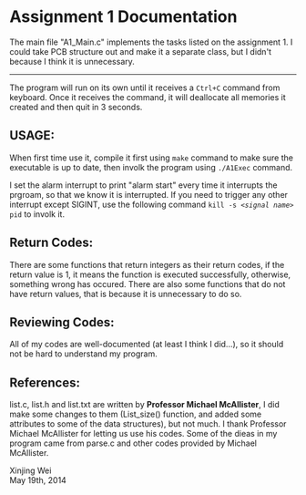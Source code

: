 Assignment 1 Documentation
===
The main file "A1_Main.c" implements the tasks listed on the assignment 1.
I could take PCB structure out and make it a separate class, but I didn't
because I think it is unnecessary.
***
The program will run on its own until it receives a <code>Ctrl+C</code> command from
keyboard. Once it receives the command, it will deallocate all memories it
created and then quit in 3 seconds.

USAGE:
--------
When first time use it, compile it first using <code>make</code> command to make sure the
executable is up to date, then involk the program using <code>./A1Exec</code> command.

I set the alarm interrupt to print "alarm start" every time it interrupts the
prgroam, so that we know it is interrupted. If you need to trigger any other
interrupt except SIGINT, use the following command <code>kill -s \<*signal name*\> pid</code>
to involk it.

Return Codes:
--------
There are some functions that return integers as their return codes, if the
return value is 1, it means the function is executed successfully, otherwise,
something wrong has occured. There are also some functions that do not have
return values, that is because it is unnecessary to do so.

Reviewing Codes:
--------
All of my codes are well-documented (at least I think I did...), so it should
not be hard to understand my program.

References:
--------
list.c, list.h and list.txt are written by **Professor Michael McAllister**, I did
make some changes to them (List_size() function, and added some attributes to
some of the data structures), but not much. I thank Professor Michael
McAllister for letting us use his codes. Some of the dieas in my program came
from parse.c and other codes provided by Michael McAllister.


Xinjing Wei<br/>
May 19th, 2014

